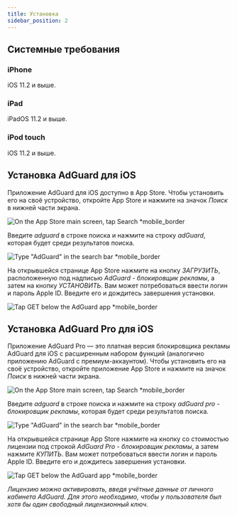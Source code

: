 ```yaml
---
title: Установка
sidebar_position: 2
---
```


## Системные требования

### iPhone

iOS 11.2 и выше.

### iPad

iPadOS 11.2 и выше.

### iPod touch

iOS 11.2 и выше.

## Установка AdGuard для iOS

Приложение AdGuard для iOS доступно в App Store. Чтобы установить его на своё устройство, откройте App Store и нажмите на значок _Поиск_ в нижней части экрана.

![On the App Store main screen, tap Search *mobile_border](https://cdn.adtidy.org/public/Adguard/kb/installation/iOS/en/1.png)

Введите _adguard_ в строке поиска и нажмите на строку _adGuard_, которая будет среди результатов поиска.

![Type "AdGuard" in the search bar *mobile_border](https://cdn.adtidy.org/public/Adguard/kb/installation/iOS/en/2.png)

На открывшейся странице App Store нажмите на кнопку _ЗАГРУЗИТЬ_, расположенную под надписью _AdGuard - блокировщик рекламы_, а затем на кнопку _УСТАНОВИТЬ_. Вам может потребоваться ввести логин и пароль Apple ID. Введите его и дождитесь завершения установки.

![Tap GET below the AdGuard app *mobile_border](https://cdn.adtidy.org/public/Adguard/kb/installation/iOS/en/3.png)

## Установка AdGuard Pro для iOS

Приложение AdGuard Pro — это платная версия блокировщика рекламы AdGuard для iOS с расширенным набором функций (аналогично приложению AdGuard с премиум-аккаунтом). Чтобы установить его на своё устройство, откройте приложение App Store и нажмите на значок _Поиск_ в нижней части экрана.

![On the App Store main screen, tap Search *mobile_border](https://cdn.adtidy.org/public/Adguard/kb/installation/iOS/en/1.png)

Введите _adguard_ в строке поиска и нажмите на строку _adGuard pro - блокировщик рекламы_, которая будет среди результатов поиска.

![Type "AdGuard" in the search bar *mobile_border](https://cdn.adtidy.org/public/Adguard/kb/installation/iOS/en/2.png)

На открывшейся странице App Store нажмите на кнопку со стоимостью лицензии под строкой _AdGuard Pro - блокировщик рекламы_, а затем нажмите _КУПИТЬ_. Вам может потребоваться ввести логин и пароль Apple ID. Введите его и дождитесь завершения установки.

![Tap GET below the AdGuard app *mobile_border](https://cdn.adtidy.org/public/Adguard/kb/installation/iOS/en/3.png)

*Лицензию можно активировать, введя учётные данные от личного кабинета AdGuard. Для этого необходимо, чтобы у пользователя был хотя бы один свободный лицензионный ключ.*